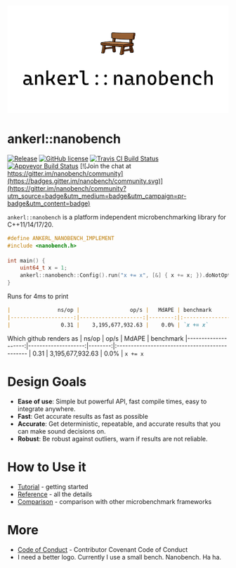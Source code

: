 <a id="top"></a>
![ankerl::nanobench logo](docs/logo-nanobench.png)

# ankerl::nanobench

[![Release](https://img.shields.io/github/release/martinus/nanobench.svg)](https://github.com/martinus/nanobench/releases)
[![GitHub license](https://img.shields.io/github/license/martinus/nanobench.svg)](https://raw.githubusercontent.com/martinus/nanobench/master/LICENSE)
[![Travis CI Build Status](https://travis-ci.com/martinus/nanobench.svg?branch=master)](https://travis-ci.com/martinus/nanobench)
[![Appveyor Build Status](https://ci.appveyor.com/api/projects/status/github/martinus/nanobench?branch=master&svg=true)](https://ci.appveyor.com/project/martinus/nanobench)
[![Join the chat at https://gitter.im/nanobench/community](https://badges.gitter.im/nanobench/community.svg)](https://gitter.im/nanobench/community?utm_source=badge&utm_medium=badge&utm_campaign=pr-badge&utm_content=badge)

`ankerl::nanobench` is a platform independent microbenchmarking library for C++11/14/17/20.

```cpp
#define ANKERL_NANOBENCH_IMPLEMENT
#include <nanobench.h>

int main() {
    uint64_t x = 1;
    ankerl::nanobench::Config().run("x += x", [&] { x += x; }).doNotOptimizeAway(x);
}
```
Runs for 4ms to print
```markdown
|               ns/op |                op/s |   MdAPE | benchmark
|--------------------:|--------------------:|--------:|:----------------------------------------------
|                0.31 |    3,195,677,932.63 |    0.0% | `x += x`
```
Which github renders as
|               ns/op |                op/s |   MdAPE | benchmark
|--------------------:|--------------------:|--------:|:----------------------------------------------
|                0.31 |    3,195,677,932.63 |    0.0% | `x += x`

# Design Goals

* **Ease of use**: Simple but powerful API, fast compile times, easy to integrate anywhere.
* **Fast**: Get accurate results as fast as possible
* **Accurate**: Get deterministic, repeatable, and accurate results that you can make sound decisions on.
* **Robust**: Be robust against outliers, warn if results are not reliable.

# How to Use it

* [Tutorial](docs/tutorial.md#top) - getting started
* [Reference](docs/reference.md#top) - all the details
* [Comparison](docs/comparison.md#top) - comparison with other microbenchmark frameworks

# More

* [Code of Conduct](CODE_OF_CONDUCT.md) - Contributor Covenant Code of Conduct
* I need a better logo. Currently I use a small bench. Nanobench. Ha ha.

